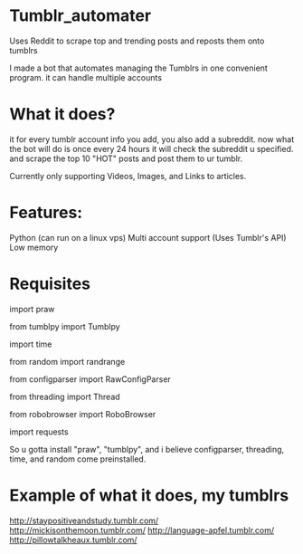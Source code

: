 # Tumblr_automater
Uses Reddit to scrape top and trending posts and reposts them onto tumblrs

I made a bot that automates managing the Tumblrs in one convenient program. it can handle multiple accounts

# What it does?

it for every tumblr account info you add, you also add a subreddit. now what the bot will do is once every 24 hours it will check the subreddit u specified. and scrape the top 10 "HOT" posts and post them to ur tumblr. 


Currently only supporting Videos, Images, and Links to articles.


# Features:

Python (can run on a linux vps)
Multi account support (Uses Tumblr's API)
Low memory


# Requisites

import praw

from tumblpy import Tumblpy

import time

from random import randrange

from configparser import RawConfigParser

from threading import Thread

from robobrowser import RoboBrowser

import requests


So u gotta install "praw", "tumblpy", and i believe configparser, threading, time, and random come preinstalled. 



# Example of what it does, my tumblrs
http://staypositiveandstudy.tumblr.com/
http://mickisonthemoon.tumblr.com/
http://language-apfel.tumblr.com/
http://pillowtalkheaux.tumblr.com/
